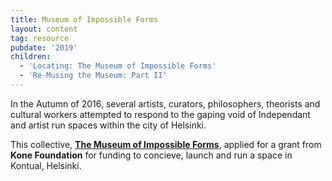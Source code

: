 ```yaml
---
title: Museum of Impossible Forms
layout: content
tag: resource
pubdate: '2019'
children:
  - 'Locating: The Museum of Impossible Forms'
  - 'Re-Musing the Museum: Part II'
---
```

In the Autumn of 2016, several artists, curators, philosophers, theorists and cultural workers attempted to respond to the gaping void  of Independant and artist run spaces within the city of Helsinki. 

This collective, [**The Museum of Impossible Forms**](https://museumofimpossibleforms.org/), applied for a grant from **Kone Foundation** for funding to concieve, launch and run a space in Kontual, Helsinki.
